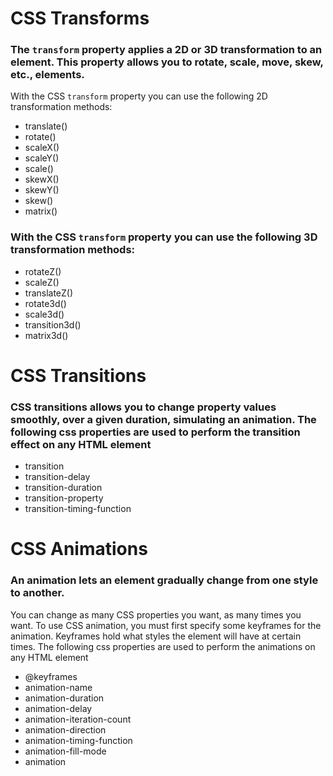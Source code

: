 # CSS Transforms
### The `transform` property applies a 2D or 3D transformation to an element. This property allows you to rotate, scale, move, skew, etc., elements.
With the CSS `transform` property you can use the following 2D transformation methods:
- translate()
-	rotate()
-	scaleX()
-	scaleY()
-	scale()
-	skewX()
-	skewY()
-	skew()
-	matrix()

### With the CSS `transform` property you can use the following 3D transformation methods:
-	rotateZ()
-	scaleZ()
-	translateZ()
-	rotate3d()
-	scale3d()
-	transition3d()
-	matrix3d()

# CSS Transitions
### CSS transitions allows you to change property values smoothly, over a given duration, simulating an animation. The following css properties are used to perform the transition effect on any HTML element
-	transition
-	transition-delay
-	transition-duration
-	transition-property
-	transition-timing-function

# CSS Animations
### An animation lets an element gradually change from one style to another.
You can change as many CSS properties you want, as many times you want.
To use CSS animation, you must first specify some keyframes for the animation.
Keyframes hold what styles the element will have at certain times.
The following css properties are used to perform the animations on any HTML element
-	@keyframes
-	animation-name
-	animation-duration
-	animation-delay
-	animation-iteration-count
-	animation-direction
-	animation-timing-function
-	animation-fill-mode
-	animation


